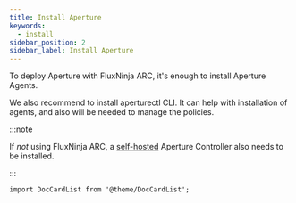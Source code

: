 ```yaml
---
title: Install Aperture
keywords:
  - install
sidebar_position: 2
sidebar_label: Install Aperture
---
```


To deploy Aperture with FluxNinja ARC, it's enough to install Aperture Agents.

We also recommend to install aperturectl CLI. It can help with installation of
agents, and also will be needed to manage the policies.

:::note

If _not_ using FluxNinja ARC, a [self-hosted][Self-Hosting] Aperture Controller
also needs to be installed.

:::

[Self-Hosting]: /self-hosting/self-hosting.md

```mdx-code-block
import DocCardList from '@theme/DocCardList';
```

<DocCardList />

